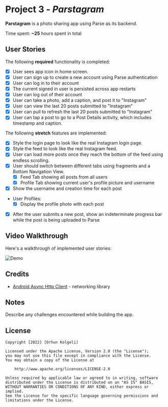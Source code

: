 # Project 3 - *Parstagram*

**Parstagram** is a photo sharing app using Parse as its backend.

Time spent: **~25** hours spent in total

## User Stories

The following **required** functionality is completed:

- [X] User sees app icon in home screen.
- [X] User can sign up to create a new account using Parse authentication
- [X] User can log in to their account
- [X] The current signed in user is persisted across app restarts
- [X] User can log out of their account
- [X] User can take a photo, add a caption, and post it to "Instagram"
- [X] User can view the last 20 posts submitted to "Instagram"
- [X] User can pull to refresh the last 20 posts submitted to "Instagram"
- [X] User can tap a post to go to a Post Details activity, which includes timestamp and caption.

The following **stretch** features are implemented:

- [X] Style the login page to look like the real Instagram login page.
- [X] Style the feed to look like the real Instagram feed.
- [X] User can load more posts once they reach the bottom of the feed using endless scrolling.
- [x] User should switch between different tabs using fragments and a Bottom Navigation View.
  - [x] Feed Tab showing all posts from all users
  - [x] Profile Tab showing current user's profile picture and username
- [X] Show the username and creation time for each post
- User Profiles:
  - [X] Display the profile photo with each post
- [X] After the user submits a new post, show an indeterminate progress bar while the post is being uploaded to Parse

## Video Walkthrough

Here's a walkthrough of implemented user stories:

![Demo](https://github.com/orhun-kolgeli/Instagram/blob/main/insta.gif)

## Credits

- [Android Async Http Client](http://loopj.com/android-async-http/) - networking library


## Notes

Describe any challenges encountered while building the app.

## License

    Copyright [2022] [Orhun Kolgeli]

    Licensed under the Apache License, Version 2.0 (the "License");
    you may not use this file except in compliance with the License.
    You may obtain a copy of the License at

        http://www.apache.org/licenses/LICENSE-2.0

    Unless required by applicable law or agreed to in writing, software
    distributed under the License is distributed on an "AS IS" BASIS,
    WITHOUT WARRANTIES OR CONDITIONS OF ANY KIND, either express or implied.
    See the License for the specific language governing permissions and
    limitations under the License.
